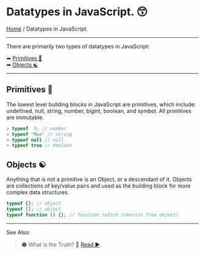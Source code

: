 # Datatypes in JavaScript. 😙

[Home](../README.md) / Datatypes in JavaScript.

---

There are primarily two types of datatypes in JavaScript:

➡ [Primitives 💫](#primitives-)  
➡ [Objects ☯](#objects-)

---

## Primitives 💫

The lowest level building blocks in JavaScript are primitives, which include: undefined, null, string, number, bigint, boolean, and symbol. All primitives are immutable.

```js
> typeof  5; // number
> typeof "Mon" // string
> typeof null // null
> typeof true // boolean
```

## Objects ☯

Anything that is not a primitive is an Object, or a descendant of it. Objects are collections of key/value pairs and used as the building block for more complex data structures.

```js
typeof {}; // object
typeof []; // object
typeof function () {}; // function (which inherits from object)
```

---

See Also:

> ⚫ What is the Truth? 🤥 [ Read ▶ ](/what-is-the-truth.md)
